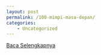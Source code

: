 ```yaml
---
layout: post
permalink: /100-mimpi-masa-depan/
categories:
    - Uncategorized
---
```


[Baca Selengkapnya](/10)